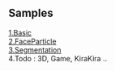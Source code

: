 ## Samples  
  [1.Basic](01_basic)  
  [2.FaceParticle](02_faceparticle)  
  [3.Segmentation](03_segmentation)  
  4.Todo : 3D, Game, KiraKira .. 